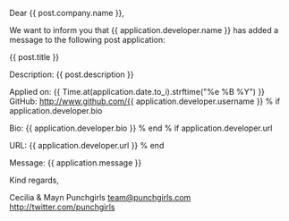 Dear {{ post.company.name }},

We want to inform you that {{ application.developer.name }} has added a message to the following post application:


{{ post.title }}

Description:
{{ post.description }}


Applied on: {{ Time.at(application.date.to_i).strftime("%e %B %Y") }}
GitHub: http://www.github.com/{{ application.developer.username }}
% if application.developer.bio

Bio:
{{ application.developer.bio }}
% end
% if application.developer.url

URL: {{ application.developer.url }}
% end

Message:
{{ application.message }}


Kind regards,

Cecilia & Mayn
Punchgirls
team@punchgirls.com
http://twitter.com/punchgirls
